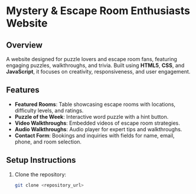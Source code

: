 # Mystery & Escape Room Enthusiasts Website

## Overview
A website designed for puzzle lovers and escape room fans, featuring engaging puzzles, walkthroughs, and trivia. Built using **HTML5**, **CSS**, and **JavaScript**, it focuses on creativity, responsiveness, and user engagement.

## Features
- **Featured Rooms**: Table showcasing escape rooms with locations, difficulty levels, and ratings.
- **Puzzle of the Week**: Interactive word puzzle with a hint button.
- **Video Walkthroughs**: Embedded videos of escape room strategies.
- **Audio Walkthroughs**: Audio player for expert tips and walkthroughs.
- **Contact Form**: Bookings and inquiries with fields for name, email, phone, and room selection.

## Setup Instructions
1. Clone the repository:  
   ```bash
   git clone <repository_url>

